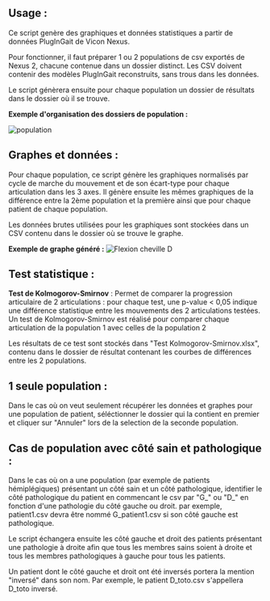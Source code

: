 ## Usage :

Ce script genère des graphiques et données statistiques a partir de données PlugInGait de Vicon Nexus.

Pour fonctionner, il faut préparer 1 ou 2 populations de csv exportés de Nexus 2, chacune contenue dans un dossier distinct. Les CSV doivent contenir des modèles PlugInGait reconstruits, sans trous dans les données.

Le script génèrera ensuite pour chaque population un dossier de résultats dans le dossier où il se trouve.

**Exemple d'organisation des dossiers de population :**

![population](https://user-images.githubusercontent.com/47147929/149176687-a8df554e-64ac-4467-ba42-a360e6631287.PNG)


## Graphes et données :

Pour chaque population, ce script génère les graphiques normalisés par cycle de marche du mouvement et de son écart-type pour chaque articulation dans les 3 axes. 
Il génère ensuite les mêmes graphiques de la différence entre la 2ème population et la première ainsi que pour chaque patient de chaque population.

Les données brutes utilisées pour les graphiques sont stockées dans un CSV contenu dans le dossier où se trouve le graphe.

**Exemple de graphe généré :**
![Flexion cheville D](https://user-images.githubusercontent.com/47147929/149182881-69557d04-b3db-4926-a4ce-76a70c74ed2a.png)

## Test statistique :

**Test de Kolmogorov-Smirnov** : Permet de comparer la progression articulaire de 2 articulations : pour chaque test, une p-value < 0,05 indique une différence statistique entre les mouvements des 2 articulations testées. Un test de Kolmogorov-Smirnov est réalisé pour comparer chaque articulation de la population 1 avec celles de la population 2

Les résultats de ce test sont stockés dans  "Test Kolmogorov-Smirnov.xlsx", contenu dans le dossier de résultat contenant les courbes de différences entre les 2 populations.

## 1 seule population :

Dans le cas où on veut seulement récupérer les données et graphes pour une population de patient, séléctionner le dossier qui la contient en premier et cliquer sur "Annuler" lors de la selection de la seconde population.

## Cas de population avec côté sain et pathologique :

Dans le cas où on a une population (par exemple de patients hémiplégiques) présentant un côté sain et un côté pathologique, identifier le côté pathologique du patient en commencant le csv par "G_" ou "D_" en fonction d'une pathologie du côté gauche ou droit. par exemple, patient1.csv devra être nommé G_patient1.csv si son côté gauche est pathologique.

Le script échangera ensuite les côté gauche et droit des patients présentant une pathologie à droite afin que tous les membres sains soient à droite et tous les membres pathologiques à gauche pour tous les patients. 

Un patient dont le côté gauche et droit ont été inversés portera la mention "inversé" dans son nom. Par exemple, le patient D_toto.csv s'appellera D_toto inversé.

